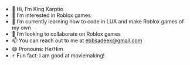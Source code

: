 - 👋 Hi, I’m King Karptio
- 👀 I’m interested in Roblox games
- 🌱 I’m currently learning how to code in LUA and make Roblox games of my own
- 💞️ I’m looking to collaborate on Roblox games
- 📫 You can reach out to me at ebbsadeek@gmail.com
- 😄 Pronouns: He/Him
- ⚡ Fun fact: I am good at moviemaking!

<!---
Karptio/Karptio is a ✨ special ✨ repository because its `README.md` (this file) appears on your GitHub profile.
You can click the Preview link to take a look at your changes.
--->
